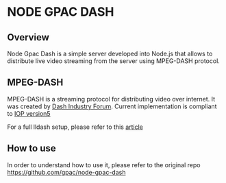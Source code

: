 # NODE GPAC DASH

## Overview 

Node Gpac Dash is a simple server developed into Node.js that allows to distribute live video streaming from the server using MPEG-DASH protocol.  

## MPEG-DASH

MPEG-DASH is a streaming protocol for distributing video over internet. It was created by [Dash Industry Forum](https://dashif.org/). Current implementation is compliant to 
[IOP version5](https://dashif.org/guidelines/iop-v5/)

For a full lldash setup, please refer to this [article](https://bozhang-26963.medium.com/low-latency-dash-streaming-using-open-source-tools-f93142ece69d)

## How to use

In order to understand how to use it, please refer to the original repo https://github.com/gpac/node-gpac-dash
